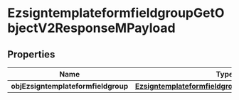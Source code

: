 
# EzsigntemplateformfieldgroupGetObjectV2ResponseMPayload

## Properties
Name | Type | Description | Notes
------------ | ------------- | ------------- | -------------
**objEzsigntemplateformfieldgroup** | [**EzsigntemplateformfieldgroupResponseCompound**](EzsigntemplateformfieldgroupResponseCompound.md) |  | 



